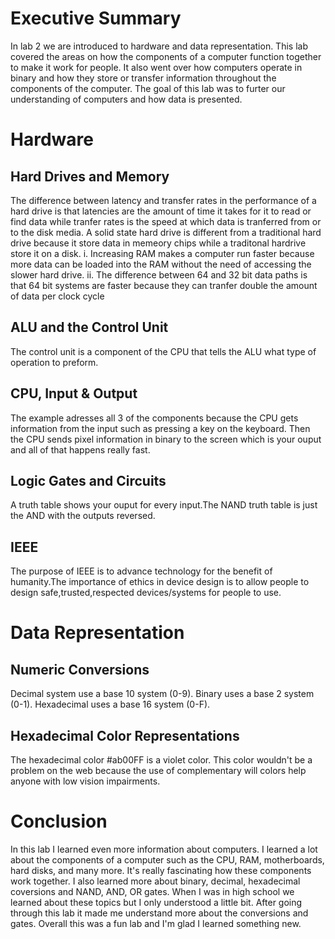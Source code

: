 # Executive Summary
In lab 2 we are introduced to hardware and data representation. This lab covered the areas on how the components of a computer function together to make it work for people. It also went over how computers operate in binary and how they store or transfer information throughout the components of the computer. The goal of this lab was to furter our understanding of computers and how data is presented.
# Hardware
## Hard Drives and Memory
The difference between latency and transfer rates in the performance of a hard drive is that latencies are the amount of time it takes for it to read or find data while tranfer rates is the speed at which data is tranferred from or to the disk media.
A solid state hard drive is different from a traditional hard drive because it store data in memeory chips while a traditonal hardrive store it on a disk.
i. Increasing RAM makes a computer run faster because more data can be loaded into the RAM without the need of accessing the slower hard drive.
ii. The difference between 64 and 32 bit data paths is that 64 bit systems are faster because they can tranfer double the amount of data per clock cycle
## ALU and the Control Unit
The control unit is a component of the CPU that tells the ALU what type of operation to preform.
## CPU, Input & Output
The example adresses all 3 of the components because the CPU gets information from the input such as pressing a key on the keyboard. Then the CPU sends pixel information in binary to the screen which is your ouput and all of that happens really fast.
## Logic Gates and Circuits
A truth table shows your ouput for every input.The NAND truth table is just the AND with the outputs reversed.
## IEEE
The purpose of IEEE is to advance technology for the benefit of humanity.The importance of ethics in device design is to allow people to design safe,trusted,respected devices/systems for people to use.
# Data Representation
## Numeric Conversions
Decimal system use a base 10 system (0-9). Binary uses a base 2 system (0-1). Hexadecimal uses a base 16 system (0-F).
## Hexadecimal Color Representations
The hexadecimal color #ab00FF is a violet color.
This color wouldn't be a problem on the web because the use of complementary will colors help anyone with low vision impairments.
# Conclusion
In this lab I learned even more information about computers. I learned a lot about the components of a computer such as the CPU, RAM, motherboards, hard disks, and many more. It's really fascinating how these components work together. I also learned more about binary, decimal, hexadecimal coversions and NAND, AND, OR gates. When I was in high school we learned about these topics but I only understood a little bit. After going through this lab it made me understand more about the conversions and gates. Overall this was a fun lab and I'm glad I learned something new.
